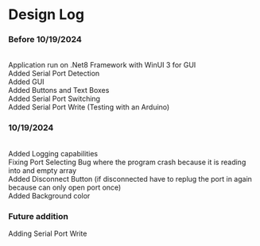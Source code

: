 # Design Log
<h3>Before 10/19/2024</h3> <br/>
Application run on .Net8 Framework with WinUI 3 for GUI<br/>
Added Serial Port Detection<br/>
Added GUI<br/>
Added Buttons and Text Boxes<br/>
Added Serial Port Switching<br/>
Added Serial Port Write (Testing with an Arduino)<br/>
<h3>10/19/2024</h3><br/>
Added Logging capabilities<br/>
Fixing Port Selecting Bug where the program crash because it is reading into and empty array<br/>
Added Disconnect Button (if disconnected have to replug the port in again because can only open port once)<br/>
Added Background color

<h3>Future addition</h3> <br\>
Adding Serial Port Write<br/>
